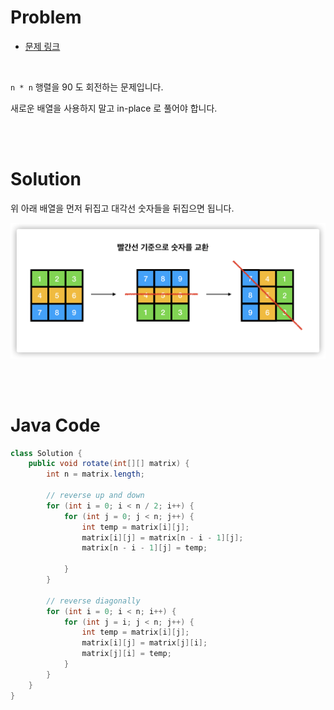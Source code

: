 # Problem

- [문제 링크](https://leetcode.com/problems/rotate-image/)

<br>

`n * n` 행렬을 90 도 회전하는 문제입니다.

새로운 배열을 사용하지 말고 in-place 로 풀어야 합니다.

<br><br>

# Solution

위 아래 배열을 먼저 뒤집고 대각선 숫자들을 뒤집으면 됩니다.

![](https://github.com/ParkJiwoon/Algorithm/blob/master/LeetCode/image/rotate-image.png?raw=true)

<br><br>

# Java Code

```java
class Solution {
    public void rotate(int[][] matrix) {
        int n = matrix.length;
        
        // reverse up and down
        for (int i = 0; i < n / 2; i++) {
            for (int j = 0; j < n; j++) {
                int temp = matrix[i][j];
                matrix[i][j] = matrix[n - i - 1][j];
                matrix[n - i - 1][j] = temp;
                
            }
        }
        
        // reverse diagonally
        for (int i = 0; i < n; i++) {
            for (int j = i; j < n; j++) {
                int temp = matrix[i][j];
                matrix[i][j] = matrix[j][i];
                matrix[j][i] = temp;
            }
        }
    }
}
```
